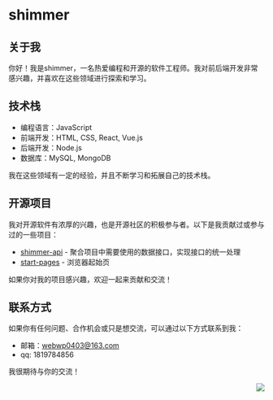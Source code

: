 # shimmer

## 关于我

你好！我是shimmer，一名热爱编程和开源的软件工程师。我对前后端开发非常感兴趣，并喜欢在这些领域进行探索和学习。

## 技术栈

- 编程语言：JavaScript
- 前端开发：HTML, CSS, React, Vue.js
- 后端开发：Node.js
- 数据库：MySQL, MongoDB

我在这些领域有一定的经验，并且不断学习和拓展自己的技术栈。

## 开源项目

我对开源软件有浓厚的兴趣，也是开源社区的积极参与者。以下是我贡献过或参与过的一些项目：

- [shimmer-api]([链接](https://github.com/wp0403/shimmer-api)) - 聚合项目中需要使用的数据接口，实现接口的统一处理
- [start-pages]([链接](https://github.com/wp0403/start-pages)) - 浏览器起始页

如果你对我的项目感兴趣，欢迎一起来贡献和交流！

## 联系方式

如果你有任何问题、合作机会或只是想交流，可以通过以下方式联系到我：

- 邮箱：webwp0403@163.com
- qq: 1819784856

我很期待与你的交流！

<a href="#">
<img align="right" src='https://github-readme-stats.vercel.app/api?username=wp0403&show_icons=true&title_color=fff&icon_color=79ff97&text_color=9f9f9f&bg_color=151515&hide=["contribs"]'>
</a>
